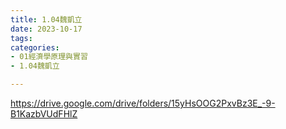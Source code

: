 ```yaml
---
title: 1.04魏凱立
date: 2023-10-17
tags: 
categories:
- 01經濟學原理與實習
- 1.04魏凱立

---
```

https://drive.google.com/drive/folders/15yHsOOG2PxvBz3E_-9-B1KazbVUdFHlZ
